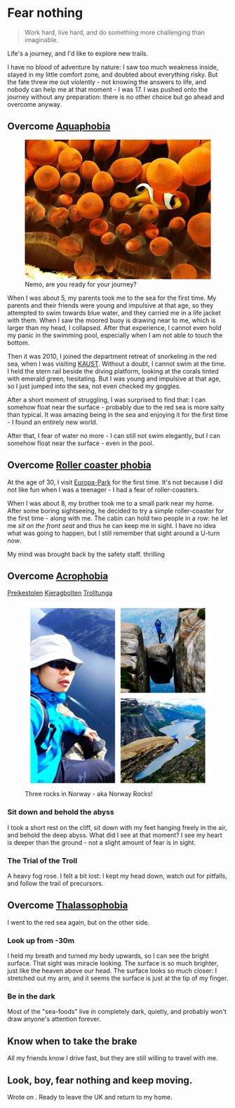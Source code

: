 ---
---
# Fear nothing
> Work hard, live hard, and do something more challenging than imaginable.

Life's a journey, and I'd like to explore new trails.

I have no blood of adventure by nature: I saw too much weakness inside, stayed in my little comfort zone, and doubted about everything risky.
But the fate threw me out violently - not knowing the answers to life, and nobody can help me at that moment - I was 17.
I was pushed onto the journey without any preparation: there is no other choice but go ahead and overcome anyway.

## Overcome [Aquaphobia](https://en.wikipedia.org/wiki/Aquaphobia)

<figure>
    <img src="/pages/about/media/nemo.jpg">
    <figcaption>Nemo, are you ready for your journey?
    </figcaption>
</figure>

When I was about 5, my parents took me to the sea for the first time.
My parents and their friends were young and impulsive at that age, so they attempted to swim towards blue water, and they carried me in a life jacket with them.
When I saw the moored buoy is drawing near to me, which is larger than my head, I collapsed.
After that experience, I cannot even hold my panic in the swimming pool, especially when I am not able to touch the bottom.

Then it was 2010, I joined the department retreat of snorkeling in the red sea, when I was visiting [KAUST](https://vcc.kaust.edu.sa/Pages/Home.aspx).
Without a doubt, I cannot swim at the time.
I held the stern rail beside the diving platform, looking at the corals tinted with emerald green, hesitating.
But I was young and impulsive at that age, so I just jumped into the sea, not even checked my goggles.

After a short moment of struggling, I was surprised to find that:
I can somehow float near the surface - probably due to the red sea is more salty than typical.
It was amazing being in the sea and enjoying it for the first time - I found an entirely new world.

After that, I fear of water no more - I can still not swim elegantly, but I can somehow float near the surface - even in the pool.

## Overcome [Roller coaster phobia](https://en.wikipedia.org/wiki/Roller_coaster_phobia)
At the age of 30, I visit [Europa-Park](https://www.europapark.de/en/park/attractions-rollercoaster-junkies?attraction-category[]=87) for the first time.
It's not because I did not like fun when I was a teenager - I had a fear of roller-coasters.

When I was about 8, my brother took me to a small park near my home.
After some boring sightseeing, he decided to try a simple roller-coaster for the first time - along with me.
The cabin can hold two people in a row: he let me _sit on the front seat_ and thus he can keep me in sight.
I have no idea what was going to happen, but I still remember that sight around a U-turn _now_.

My mind was brought back by the safety staff.
thrilling

## Overcome [Acrophobia](https://en.wikipedia.org/wiki/Acrophobia)
[Preikestolen](https://en.wikipedia.org/wiki/Preikestolen)
[Kjeragbolten](https://en.wikipedia.org/wiki/Kjeragbolten)
[Trolltunga](https://en.wikipedia.org/wiki/Trolltunga)

<figure>
    <img src="/pages/about/norway_rocks.jpg">
    <figcaption>Three rocks in Norway - aka Norway Rocks!
    </figcaption>
</figure>

### Sit down and behold the abyss
I took a short rest on the cliff, sit down with my feet hanging freely in the air, and behold the deep abyss.
What did I see at that moment?
I see my heart is deeper than the ground - not a slight amount of fear is in sight.

### The Trial of the Troll
A heavy fog rose.
I felt a bit lost: I kept my head down, watch out for pitfalls, and follow the trail of precursors.

## Overcome [Thalassophobia](https://en.wikipedia.org/wiki/Thalassophobia)

I went to the red sea again, but on the other side.

### Look up from -30m
I held my breath and turned my body upwards, so I can see the bright surface.
That sight was miracle looking.
The surface is so much brighter, just like the heaven above our head.
The surface looks so much closer: I stretched out my arm, and it seems the surface is just at the tip of my finger.

### Be in the dark
Most of the "sea-foods" live in completely dark, quietly, and probably won't draw anyone's attention forever.

## Know when to take the brake
All my friends know I drive fast, but they are still willing to travel with me.

## Look, boy, fear nothing and keep moving.

Wrote on . Ready to leave the UK and return to my home.
